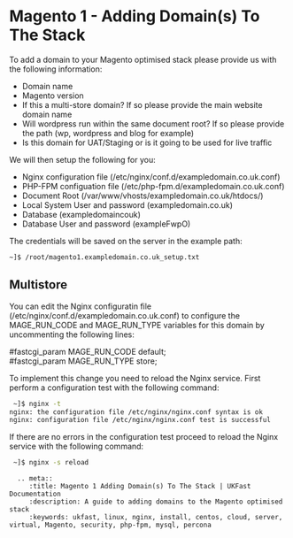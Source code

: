 # Magento 1 - Adding Domain(s) To The Stack

To add a domain to your Magento optimised stack please provide us with the following information:

- Domain name
- Magento version
- If this a multi-store domain? If so please provide the main website domain name
- Will wordpress run within the same document root? If so please provide the path (wp, wordpress and blog for example)
- Is this domain for UAT/Staging or is it going to be used for live traffic

We will then setup the following for you:

- Nginx configuration file (/etc/nginx/conf.d/exampledomain.co.uk.conf)
- PHP-FPM configuation file (/etc/php-fpm.d/exampledomain.co.uk.conf)
- Document Root (/var/www/vhosts/exampledomain.co.uk/htdocs/)
- Local System User and password (exampledomain.co.uk)
- Database (exampledomaincouk)
- Database User and password (exampleFwpO)

The credentials will be saved on the server in the example path:

```bash
~]$ /root/magento1.exampledomain.co.uk_setup.txt
```
## Multistore

You can edit the Nginx configuratin file (/etc/nginx/conf.d/exampledomain.co.uk.conf) to configure the MAGE_RUN_CODE and MAGE_RUN_TYPE variables for this domain by uncommenting the following lines:

#fastcgi_param  MAGE_RUN_CODE default;<br>
#fastcgi_param  MAGE_RUN_TYPE store;

To implement this change you need to reload the Nginx service. First perform a configuration test with the following command:

```bash
 ~]$ nginx -t
nginx: the configuration file /etc/nginx/nginx.conf syntax is ok
nginx: configuration file /etc/nginx/nginx.conf test is successful
```

If there are no errors in the configuration test proceed to reload the Nginx service with the following command:

```bash
 ~]$ nginx -s reload
```

```eval_rst
  .. meta::
     :title: Magento 1 Adding Domain(s) To The Stack | UKFast Documentation
     :description: A guide to adding domains to the Magento optimised stack
     :keywords: ukfast, linux, nginx, install, centos, cloud, server, virtual, Magento, security, php-fpm, mysql, percona


